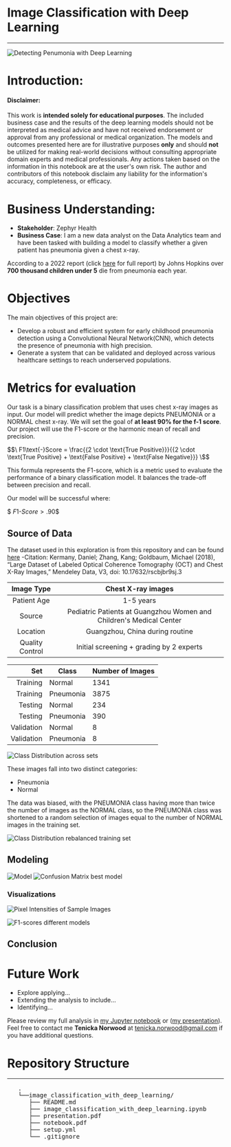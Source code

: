 # Image Classification with Deep Learning
***
![Detecting Penumonia with Deep Learning](https://github.com/dataeducator/image_classification_with_deep_learning/assets/107881738/7259f2f8-e4f5-412b-bd02-a66aac2b6058)


# Introduction: 
#### __Disclaimer:__
This work is __intended solely for educational purposes__. The included business case and the results of the deep learning models should not be interpreted as medical advice and have not received endorsement or approval from any professional or medical organization.
The models and outcomes presented here are for illustrative purposes __only__ and should __not__ be utilized for making real-world decisions without consulting appropriate domain experts and medical professionals. Any actions taken based on the information in this notebook are at the user's own risk.
The author and contributors of this notebook disclaim any liability for the information's accuracy, completeness, or efficacy.
# Business Understanding:
* __Stakeholder__: Zephyr Health
* __Business Case__: I am a new data analyst on the Data Analytics team and have been tasked with building a model to classify whether a given patient has pneumonia given a chest x-ray.

According to a 2022 report (click [here](https://www.jhsph.edu/ivac/wp-content/uploads/2019/10/PDPR_2022.pdf) for full report) by Johns Hopkins over __700 thousand children under 5__ die from pneumonia each year.
# Objectives
The main objectives of this project are:

* Develop a robust and efficient system for early childhood pneumonia detection using a Convolutional Neural Network(CNN), which detects the presence of pneumonia with high precision.
* Generate a system that can be validated and deployed across various healthcare settings to reach underserved populations.

# Metrics for evaluation
Our task is a binary classification problem that uses chest x-ray images as input. Our model will predict whether the image depicts PNEUMONIA or a NORMAL chest x-ray. We will set the goal of __at least 90%  for the f-1 score__.
Our project will use the F1-score or the harmonic mean of recall and precision.

$$\
F1\text{-}Score = \frac{{2 \cdot \text{True Positive}}}{{2 \cdot \text{True Positive} + \text{False Positive} + \text{False Negative}}}
\$$

This formula represents the F1-score, which is a metric used to evaluate the performance of a binary classification model. It balances the trade-off between precision and recall.

Our model will be successful where:

$$\
F1\text{-}Score > .90
\$$

## Source of Data
The dataset used in this exploration is from this repository and can be found [here](https://data.mendeley.com/datasets/rscbjbr9sj/2)
-Citation: Kermany, Daniel; Zhang, Kang; Goldbaum, Michael (2018), “Large Dataset of Labeled Optical Coherence Tomography (OCT) and Chest X-Ray Images,” Mendeley Data, V3, doi: 10.17632/rscbjbr9sj.3


|   Image Type   |   Chest X-ray images                                      |
|:--------------:|:-------------------------------------------------------:|
|  Patient Age   |   1-5 years                                             |
|    Source      |   Pediatric Patients at Guangzhou Women and Children's Medical Center |
|   Location     |   Guangzhou, China during routine                        |
| Quality Control|   Initial screening + grading by 2 experts             |

|    Set    |    Class   | Number of Images |                                        
|---------:|----------|----------------|
|  Training |   Normal   |      1341        |
|  Training | Pneumonia  |      3875        |
|   Testing |   Normal   |       234        |
|   Testing | Pneumonia  |       390        |
| Validation|   Normal   |        8         |
| Validation| Pneumonia  |        8         |

![Class Distribution across sets](https://github.com/dataeducator/image_classification_with_deep_learning/assets/107881738/ac6c107e-a5f2-4343-b3d1-759b97dff743)

These images fall into two distinct categories:
- Pneumonia
- Normal


The data was biased, with the PNEUMONIA class having more than twice the number of images as the NORMAL class, so the PNEUMONIA class was shortened to a random selection of images equal to the number of NORMAL images in the training set.

![Class Distribution rebalanced training set](https://github.com/dataeducator/image_classification_with_deep_learning/assets/107881738/dda7cbf1-b39f-45c4-bcfa-f59bc742fee7)

## Modeling
![Model](https://github.com/dataeducator/image_classification_with_deep_learning/assets/107881738/c09fbb0b-835b-4e59-8a05-8d1fd41183a6)
![Confusion Matrix best model](https://github.com/dataeducator/image_classification_with_deep_learning/assets/107881738/aec157e2-2d7b-4257-828b-6df88e9ed755)

### Visualizations 

![Pixel Intensities of Sample Images](https://github.com/dataeducator/image_classification_with_deep_learning/assets/107881738/b0b11796-c5b4-4afd-a620-7402e6830588)

![F1-scores different models](https://github.com/dataeducator/image_classification_with_deep_learning/assets/107881738/e79aac2b-8736-469e-a703-1e673746a2cd)

## Conclusion


# Future Work
* Explore applying...
* Extending the analysis to include... 
* Identifying...

Please review my full analysis in [my Jupyter notebook]( ) or ([my presentation]( )).
Feel free to contact me __Tenicka Norwood__ at tenicka.norwood@gmail.com if you have additional questions.

# Repository Structure
***
<pre>
   .
   └──image_classification_with_deep_learning/
      ├── README.md                                            Overview for project reviewers  
      ├── image_classification_with_deep_learning.ipynb        Documentation of Full Analysis in Jupyter Notebook
      ├── presentation.pdf                                     PDF version of Full Analysis shown in a slide deck
      ├── notebook.pdf                                         PDF version of Full Analysis shown in Jupyter notebook
      ├── setup.yml                                            Includes instructions to obtain dataset
      └── .gitignore                                           Specifies intentionally untracked files
